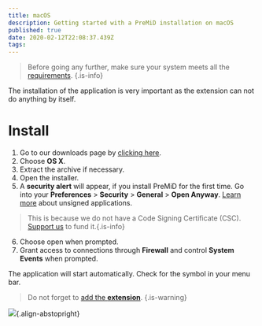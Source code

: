 ```yaml
---
title: macOS
description: Getting started with a PreMiD installation on macOS
published: true
date: 2020-02-12T22:08:37.439Z
tags: 
---
```


> Before going any further, make sure your system meets all the [requirements](/install/requirements).
{.is-info}

The installation of the application is very important as the extension can not do anything by itself.

# Install
1. Go to our downloads page by [clicking here](https://premid.app/downloads).
2. Choose **OS X**.
3. Extract the archive if necessary.
4. Open the installer.
5. A **security alert** will appear, if you install PreMiD for the first time. Go into your **Preferences** > **Security** > **General** > **Open Anyway**. [Learn more](https://support.apple.com/guide/mac-help/open-a-mac-app-from-an-unidentified-developer-mh40616/mac) about unsigned applications.
> This is because we do not have a Code Signing Certificate (CSC). [Support us](https://www.patreon.com/Timeraa) to fund it.{.is-info}
6. Choose open when prompted.
7. Grant access to connections through **Firewall** and control **System Events** when prompted.

The application will start automatically. Check for the symbol in your menu bar.

> Do not forget to [add the **extension**](/install).
{.is-warning}

![](https://img.icons8.com/color/2x/mac-logo.png){.align-abstopright}